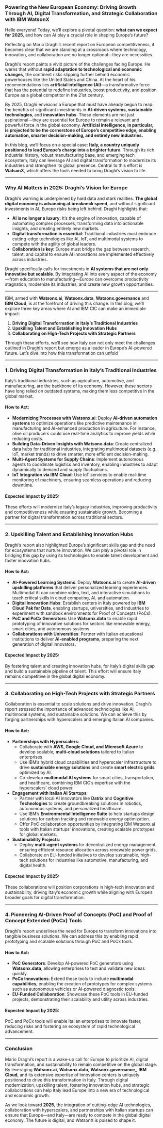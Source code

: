 
### Powering the New European Economy: Driving Growth Through AI, Digital Transformation, and Strategic Collaboration with IBM WatsonX

Hello everyone! Today, we’ll explore a pivotal question: **what can we expect for 2025**, and how can AI play a crucial role in shaping Europe’s future?

Reflecting on Mario Draghi’s recent report on European competitiveness, it becomes clear that we are standing at a crossroads where technology, innovation, and collaboration are no longer optional—they are necessities.

Draghi’s report paints a vivid picture of the challenges facing Europe. He warns that without **rapid adaptation to technological and economic changes**, the continent risks slipping further behind economic powerhouses like the United States and China. At the heart of his recommendations lies **artificial intelligence (AI)**—a transformative force that has the potential to redefine industries, boost productivity, and position Europe as a global competitor in the 21st century.

By 2025, Draghi envisions a Europe that must have already begun to reap the benefits of significant investments in **AI-driven systems**, **sustainable technologies**, and **innovation hubs**. These elements are not just aspirational—they are essential for Europe to remain a relevant and powerful force in the global economy. **Artificial intelligence, in particular, is projected to be the cornerstone of Europe’s competitive edge, enabling automation, smarter decision-making, and entirely new industries.**

In this blog, we’ll focus on a special case: **Italy, a country uniquely positioned to lead Europe’s charge into a brighter future.** Through its rich industrial history, robust manufacturing base, and emerging tech ecosystem, Italy can leverage AI and digital transformation to modernize its industries and strengthen its global presence. Central to this effort is **WatsonX**, which offers the tools  needed to bring Draghi’s vision to life.

---

### Why AI Matters in 2025: Draghi’s Vision for Europe

Draghi’s warning is underpinned by hard data and stark realities. **The global digital economy is advancing at breakneck speed**, and without significant investments in AI, Europe risks being left behind. Draghi highlights that:
- **AI is no longer a luxury**: It’s the engine of innovation, capable of automating complex processes, transforming data into actionable insights, and creating entirely new markets.
- **Digital transformation is essential**: Traditional industries must embrace cutting-edge technologies like AI, IoT, and multimodal systems to compete with the agility of global leaders.
- **Collaboration is key**: Europe must bridge the gap between research, talent, and capital to ensure AI innovations are implemented effectively across industries.

Draghi specifically calls for investments in **AI systems that are not only innovative but scalable**. By integrating AI into every aspect of the economy—from education to manufacturing—Europe can overcome productivity stagnation, modernize its industries, and create new growth opportunities.

---

IBM, armed with **Watsonx.ai**, **Watsonx.data**, **Watsonx.governance** and **IBM Cloud**, is at the forefront of driving this change. In this blog, we’ll explore three key areas where AI and IBM CIC can make an immediate impact:


1. **Driving Digital Transformation in Italy’s Traditional Industries**
2. **Upskilling Talent and Establishing Innovation Hubs**
3. **Collaborating on High-Tech Projects with Strategic Partners**

Through these efforts, we’ll see how Italy can not only meet the challenges outlined in Draghi’s report but emerge as a leader in Europe’s AI-powered future. Let’s dive into how this transformation can unfold

---

### **1. Driving Digital Transformation in Italy’s Traditional Industries**

Italy’s traditional industries, such as agriculture, automotive, and manufacturing, are the backbone of its economy. However, these sectors have long relied on outdated systems, making them less competitive in the global market. 

#### **How to Act:**
- **Modernizing Processes with Watsonx.ai**: Deploy **AI-driven automation systems** to optimize operations like predictive maintenance in manufacturing and AI-enhanced production in agriculture. For instance, olive oil producers could use real-time analytics to improve yields while reducing costs.
- **Building Data-Driven Insights with Watsonx.data**: Create centralized data hubs for traditional industries, integrating multimodal datasets (e.g., IoT, market trends) to drive smarter, more efficient decision-making.
- **Multi-Agent Systems for Supply Chains**: Implement autonomous agents to coordinate logistics and inventory, enabling industries to adapt dynamically to demand and supply fluctuations.
- **IoT Integration via IBM Cloud**: Use IoT services to enable real-time monitoring of machinery, ensuring seamless operations and reducing downtime.

#### **Expected Impact by 2025:**
These efforts will modernize Italy’s legacy industries, improving productivity and competitiveness while ensuring sustainable growth. Becoming a  partner for digital transformation across traditional sectors.

---

### **2. Upskilling Talent and Establishing Innovation Hubs**

Draghi’s report also highlighted Europe’s significant skills gap and the need for ecosystems that nurture innovation. We can play a pivotal role in bridging this gap by using its technologies to enable talent development and foster innovation hubs.

#### **How to Act:**
- **AI-Powered Learning Systems**: Deploy **Watsonx.ai** to create **AI-driven upskilling platforms** that deliver personalized learning experiences. Multimodal AI can combine video, text, and interactive simulations to teach critical skills in cloud computing, AI, and automation.
- **Digital Innovation Hubs**: Establish centers in Italy powered by **IBM Cloud Pak for Data**, enabling startups, universities, and industries to experiment with sandbox environments for Proof of Concepts (PoCs).
- **PoC and PoCx Generators**: Use **Watsonx.data** to enable rapid prototyping of innovative solutions for sectors like renewable energy, smart cities, and autonomous systems.
- **Collaborations with Universities**: Partner with Italian educational institutions to deliver **AI-enabled programs**, preparing the next generation of digital innovators.

#### **Expected Impact by 2025:**
By fostering talent and creating innovation hubs, for Italy’s digital skills gap and build a sustainable pipeline of talent. This effort will ensure Italy remains competitive in the global digital economy.

---

### **3. Collaborating on High-Tech Projects with Strategic Partners**

Collaboration is essential to scale solutions and drive innovation. Draghi’s report stressed the importance of advanced technologies like AI, multimodal systems, and sustainable solutions. We can achieve this by forging partnerships with hyperscalers and emerging Italian AI companies.

#### **How to Act:**
- **Partnerships with Hyperscalers**:
  - Collaborate with **AWS, Google Cloud, and Microsoft Azure** to develop scalable, **multi-cloud solutions** tailored to Italian enterprises.
  - Use IBM’s hybrid cloud capabilities and hyperscaler infrastructure to drive **sustainable energy solutions** and create **smart electric grids** optimized by AI.
  - Co-develop **multimodal AI systems** for smart cities, transportation, and healthcare, combining IBM CIC’s expertise with the hyperscalers’ cloud power.
- **Engagement with Italian AI Startups**:
  - Partner with local AI innovators like **Datrix** and **Cognitive Technologies** to create groundbreaking solutions in robotics, autonomous systems, and personalized healthcare.
  - Use IBM’s **Environmental Intelligence Suite** to help startups design solutions for carbon tracking and renewable energy optimization.
  - Offer PoC collaboration opportunities by integrating IBM Watsonx.ai tools with Italian startups' innovations, creating scalable prototypes for global markets.
- **Sustainability Projects**:
  - Deploy **multi-agent systems** for decentralized energy management, ensuring efficient resource allocation across renewable power grids.
  - Collaborate on EU-funded initiatives to develop sustainable, high-tech solutions for industries like automotive, manufacturing, and digital health.

#### **Expected Impact by 2025:**
These collaborations will position corporations in high-tech innovation and sustainability, driving Italy’s economic growth while aligning with Europe’s broader goals for digital transformation.

---

### **4. Pioneering AI-Driven Proof of Concepts (PoC) and Proof of Concept Extended (PoCx) Tools**

Draghi’s report underlines the need for Europe to transform innovations into tangible business solutions. We can address this by enabling rapid prototyping and scalable solutions through PoC and PoCx tools.

#### **How to Act:**
- **PoC Generators**: Develop AI-powered PoC generators using **Watsonx.data**, allowing enterprises to test and validate new ideas quickly.
- **PoCx Innovations**: Extend these tools to include **multimodal capabilities**, enabling the creation of prototypes for complex systems such as autonomous vehicles or AI-powered diagnostic tools.
- **EU-Funded Collaboration**: Showcase these PoC tools in EU-funded projects, demonstrating their scalability and utility across industries.

#### **Expected Impact by 2025:**
PoC and PoCx tools will enable Italian enterprises to innovate faster, reducing risks and fostering an ecosystem of rapid technological advancement.

---

### **Conclusion**

Mario Draghi’s report is a wake-up call for Europe to prioritize AI, digital transformation, and sustainability to remain competitive on the global stage. By leveraging **Watsonx.ai**, **Watsonx.data**, **Watsonx.governance**,, **IBM Cloud**, and its extensive expertise of innovation centers is uniquely positioned to drive this transformation in Italy. Through digital modernization, upskilling talent, fostering innovation hubs, and strategic collaborations can help Italy lead Europe into a new era of technological and economic growth.

As we look toward **2025**, the integration of cutting-edge AI technologies, collaboration with hyperscalers, and partnerships with Italian startups can ensure that Europe—and Italy—are ready to compete in the global digital economy. The future is digital, and WatsonX is poised to shape it.